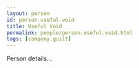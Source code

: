 ```yaml
---
layout: person
id: person.useful.void
title: Useful Void
permalink: people/person.useful.void.html
tags: [company.guilt]
---
```


Person details...